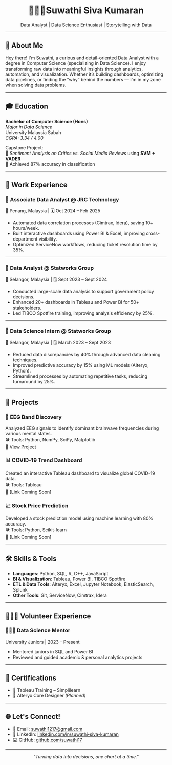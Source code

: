 <h1 align="center">👩🏻‍💻Suwathi Siva Kumaran</h1>
<p align="center">
  Data Analyst | Data Science Enthusiast | Storytelling with Data
</p>

---

## 📘 About Me

Hey there! I'm Suwathi, a curious and detail-oriented Data Analyst with a degree in Computer Science (specializing in Data Science). I enjoy transforming raw data into meaningful insights through analytics, automation, and visualization. Whether it’s building dashboards, optimizing data pipelines, or finding the “why” behind the numbers — I’m in my zone when solving data problems.

---
## 🎓 Education

**Bachelor of Computer Science (Hons)**  
*Major in Data Science*  
University Malaysia Sabah  
*CGPA: 3.34 / 4.00*

Capstone Project:  
📌 *Sentiment Analysis on Critics vs. Social Media Reviews* using **SVM + VADER**  
🎯 Achieved 87% accuracy in classification

---

## 💼 Work Experience

### 💼 Associate Data Analyst @ JRC Technology  
📍 Penang, Malaysia | 🗓️ Oct 2024 – Feb 2025  
- Automated data correlation processes (Cimtrax, Idera), saving 10+ hours/week.  
- Built interactive dashboards using Power BI & Excel, improving cross-department visibility.  
- Optimized ServiceNow workflows, reducing ticket resolution time by 35%.

---

### 💼 Data Analyst @ Statworks Group  
📍 Selangor, Malaysia | 🗓️ Sept 2023 – Sept 2024  
- Conducted large-scale data analysis to support government policy decisions.  
- Enhanced 20+ dashboards in Tableau and Power BI for 50+ stakeholders.  
- Led TIBCO Spotfire training, improving analysis efficiency by 25%.

---

### 💼 Data Science Intern @ Statworks Group  
📍 Selangor, Malaysia | 🗓️ March 2023 – Sept 2023  
- Reduced data discrepancies by 40% through advanced data cleaning techniques.  
- Improved predictive accuracy by 15% using ML models (Alteryx, Python).  
- Streamlined processes by automating repetitive tasks, reducing turnaround by 25%.

---

## 🧪 Projects

### 🧠 EEG Band Discovery  
Analyzed EEG signals to identify dominant brainwave frequencies during various mental states.  
🛠️ Tools: Python, NumPy, SciPy, Matplotlib  
🔗 [View Project](https://github.com/suwathi17/eeg-band-discovery)

### 📊 COVID-19 Trend Dashboard  
Created an interactive Tableau dashboard to visualize global COVID-19 data.  
🛠️ Tools: Tableau  
🔗 [Link Coming Soon]

### 📈 Stock Price Prediction  
Developed a stock prediction model using machine learning with 80% accuracy.  
🛠️ Tools: Python, Scikit-learn  
🔗 [Link Coming Soon]

---

## 🛠️ Skills & Tools

- **Languages**: Python, SQL, R, C++, JavaScript  
- **BI & Visualization**: Tableau, Power BI, TIBCO Spotfire  
- **ETL & Data Tools**: Alteryx, Excel, Jupyter Notebook, ElasticSearch, Splunk  
- **Other Tools**: Git, ServiceNow, Cimtrax, Idera  

---

## 🧑🏻‍🏫 Volunteer Experience

### 👩🏻‍🏫 Data Science Mentor  
University Juniors | 2023 – Present  
- Mentored juniors in SQL and Power BI  
- Reviewed and guided academic & personal analytics projects

---

## 🏅 Certifications

- 📜 Tableau Training – Simplilearn  
- 📜 Alteryx Core Designer *(Planned)*

---

## 🌐 Let's Connect!

- 📧 Email: [suwathi1217@gmail.com](mailto:suwathi1217@gmail.com)  
- 💼 LinkedIn: [linkedin.com/in/suwathi-siva-kumaran](https://linkedin.com/in/suwathi-siva-kumaran)  
- 💻 GitHub: [github.com/suwathi17](https://github.com/suwathi17)

---

<p align="center"><i>"Turning data into decisions, one chart at a time."</i></p>

